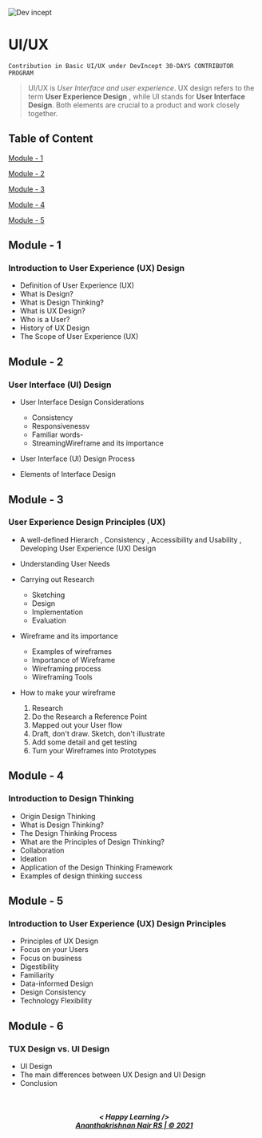 ![Dev incept](https://raw.githubusercontent.com/arpit-dwivedi/DevIncept.github.io/master/assets/img/Devincept.gif)  

# UI/UX
`Contribution in Basic UI/UX under DevIncept 30-DAYS CONTRIBUTOR PROGRAM`

>UI/UX is *User Interface and user experience*. UX design refers to the term **User Experience Design** , while UI stands for **User Interface Design**. Both elements are crucial to a product and work closely together.

## Table of Content  
[Module - 1](#module-1)

[Module - 2](#module-2)

[Module - 3](#module-3)

[Module - 4](#module-4)

[Module - 5](#module-5)


<a name="module-1"/>

## Module - 1
### Introduction to User Experience (UX) Design
- Definition of User Experience (UX)
- What is Design?
- What is Design Thinking?
- What is UX Design?
- Who is a User?
- History of UX Design
- The Scope of User Experience (UX)

<a name="module-2"/>

## Module - 2
### User Interface (UI) Design 
- User Interface Design Considerations

     - Consistency
     - Responsivenessv
     - Familiar words-
     - StreamingWireframe and its importance
      
- User Interface (UI) Design Process
- Elements of Interface Design

<a name="module-3"/>

## Module - 3
### User Experience Design Principles (UX)
- A well-defined Hierarch , Consistency , Accessibility and Usability , Developing User Experience (UX) Design
- Understanding User Needs
- Carrying out Research

     - Sketching
     - Design
     - Implementation
     - Evaluation
     
- Wireframe and its importance 

     - Examples of wireframes
     - Importance of Wireframe 
     - Wireframing process
     - Wireframing Tools
     
- How to make your wireframe
 
     1. Research
     2. Do the Research a Reference Point
     3. Mapped out your User flow
     4. Draft, don't draw. Sketch, don't illustrate
     5. Add some detail and get testing
     6. Turn your Wireframes into Prototypes


<a name="module-4"/>

## Module - 4

### Introduction to Design Thinking
- Origin Design Thinking
- What is Design Thinking?
- The Design Thinking Process
- What are the Principles of Design Thinking?
- Collaboration
- Ideation
- Application of the Design Thinking Framework 
- Examples of design thinking success

<a name="module-5"/>

## Module - 5
### Introduction to User Experience (UX) Design Principles
- Principles of UX Design
- Focus on your Users
- Focus on business
- Digestibility
- Familiarity
- Data-informed Design
- Design Consistency
- Technology Flexibility

<a name="module-6"/>

## Module - 6
### TUX Design vs. UI Design
- UI Design
- The main differences between UX Design and UI Design
- Conclusion




<br>
<h5 align="center">
< Happy Learning />
<br>
<a href="https://github.com/akrish4">Ananthakrishnan Nair RS | © 2021
</h5>


